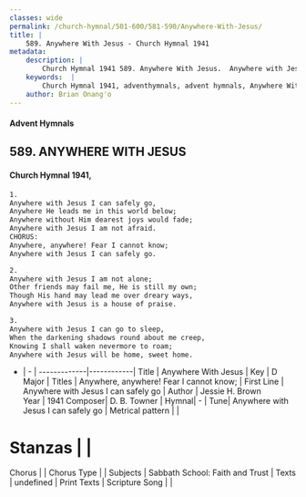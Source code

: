 ```yaml
---
classes: wide
permalink: /church-hymnal/501-600/581-590/Anywhere-With-Jesus/
title: |
    589. Anywhere With Jesus - Church Hymnal 1941
metadata:
    description: |
        Church Hymnal 1941 589. Anywhere With Jesus.  Anywhere with Jesus I can safely go, Anywhere He leads me in this world below; Anywhere without Him dearest joys would fade; Anywhere with Jesus I am not afraid. CHORUS: Anywhere, anywhere! Fear I cannot know; Anywhere with Jesus I can safely go. 
    keywords:  |
        Church Hymnal 1941, adventhymnals, advent hymnals, Anywhere With Jesus, Anywhere with Jesus I can safely go. Anywhere, anywhere! Fear I cannot know;
    author: Brian Onang'o
---
```


#### Advent Hymnals
## 589. ANYWHERE WITH JESUS
####  Church Hymnal 1941,

```txt
1.
Anywhere with Jesus I can safely go,
Anywhere He leads me in this world below;
Anywhere without Him dearest joys would fade;
Anywhere with Jesus I am not afraid.
CHORUS:
Anywhere, anywhere! Fear I cannot know;
Anywhere with Jesus I can safely go.

2.
Anywhere with Jesus I am not alone;
Other friends may fail me, He is still my own;
Though His hand may lead me over dreary ways,
Anywhere with Jesus is a house of praise.

3.
Anywhere with Jesus I can go to sleep,
When the darkening shadows round about me creep,
Knowing I shall waken nevermore to roam;
Anywhere with Jesus will be home, sweet home.

```

- |   -  |
-------------|------------|
Title | Anywhere With Jesus |
Key | D Major |
Titles | Anywhere, anywhere! Fear I cannot know; |
First Line | Anywhere with Jesus I can safely go |
Author | Jessie H. Brown  
Year | 1941
Composer| D. B. Towner |
Hymnal|  - |
Tune| Anywhere with Jesus I can safely go |
Metrical pattern | |
# Stanzas |  |
Chorus |  |
Chorus Type |  |
Subjects | Sabbath School: Faith and Trust |
Texts | undefined |
Print Texts | 
Scripture Song |  |
    
